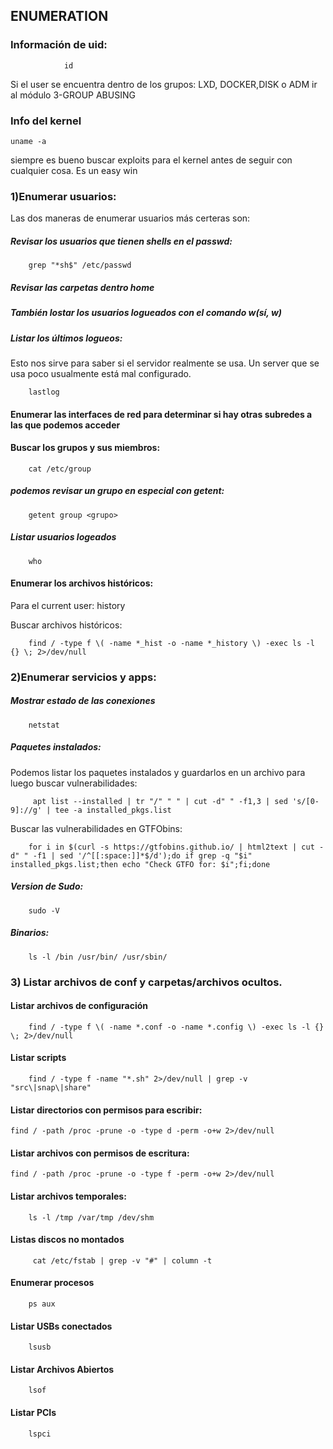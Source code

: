 ## ENUMERATION

### Información de uid:
                id
Si el user se encuentra dentro de los grupos: LXD, DOCKER,DISK o ADM ir al módulo 3-GROUP ABUSING

### Info del kernel

    uname -a

siempre es bueno buscar exploits para el kernel antes de seguir con cualquier cosa. Es un easy win

### 1)Enumerar usuarios:
Las dos maneras de enumerar usuarios más certeras son:
##### Revisar los usuarios que tienen shells en el passwd:
        
        grep "*sh$" /etc/passwd

##### Revisar las carpetas dentro home

##### También lostar los usuarios logueados con el comando w(sí, w)

##### Listar los últimos logueos:
Esto nos sirve para saber si el servidor realmente se usa. Un server que se usa poco usualmente está mal configurado.

        lastlog

#### Enumerar las interfaces de red para determinar si hay otras subredes a las que podemos acceder

#### Buscar los grupos y sus miembros:

        cat /etc/group
##### podemos revisar un grupo en especial con getent:
        getent group <grupo>

##### Listar usuarios logeados

        who

#### Enumerar los archivos históricos:
Para el current user:
        history

Buscar archivos históricos:

        find / -type f \( -name *_hist -o -name *_history \) -exec ls -l {} \; 2>/dev/null



### 2)Enumerar servicios y apps:

##### Mostrar estado de las conexiones

        netstat

##### Paquetes instalados:

Podemos listar los paquetes instalados y guardarlos en un archivo para luego buscar vulnerabilidades:

         apt list --installed | tr "/" " " | cut -d" " -f1,3 | sed 's/[0-9]://g' | tee -a installed_pkgs.list

Buscar las vulnerabilidades en GTFObins:

        for i in $(curl -s https://gtfobins.github.io/ | html2text | cut -d" " -f1 | sed '/^[[:space:]]*$/d');do if grep -q "$i" installed_pkgs.list;then echo "Check GTFO for: $i";fi;done     

##### Version de Sudo:

        sudo -V

##### Binarios:

        ls -l /bin /usr/bin/ /usr/sbin/

### 3) Listar archivos de conf y carpetas/archivos ocultos.

#### Listar archivos de configuración

        find / -type f \( -name *.conf -o -name *.config \) -exec ls -l {} \; 2>/dev/null

#### Listar scripts

        find / -type f -name "*.sh" 2>/dev/null | grep -v "src\|snap\|share"

#### Listar directorios con permisos para escribir:

    find / -path /proc -prune -o -type d -perm -o+w 2>/dev/null

#### Listar archivos con permisos de escritura:

    find / -path /proc -prune -o -type f -perm -o+w 2>/dev/null


#### Listar archivos temporales:

        ls -l /tmp /var/tmp /dev/shm

#### Listas discos no montados

         cat /etc/fstab | grep -v "#" | column -t

#### Enumerar procesos

        ps aux
#### Listar USBs conectados

        lsusb
#### Listar Archivos Abiertos

        lsof
#### Listar PCIs

        lspci

        
    
